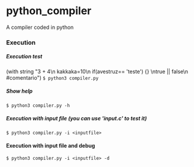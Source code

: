 # python_compiler
A compiler coded in python

### Execution

##### Execution test 
(with string "3 + 4\n kakkaka=10\n if(avestruz== 'teste') {} \ntrue || false\n #comentario")
```$ python3 compiler.py```

##### Show help
```$ python3 compiler.py -h```

##### Execution with input file (you can use 'input.c' to test it)
```$ python3 compiler.py -i <inputfile>```

#### Execution with input file and debug
```$ python3 compiler.py -i <inputfile> -d```
